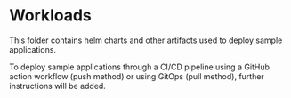 # Workloads
This folder contains helm charts and other artifacts used to deploy sample applications.

To deploy sample applications through a CI/CD pipeline using a GitHub action workflow (push method) or using GitOps (pull method), further instructions will be added.
